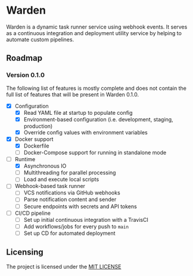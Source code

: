 # Warden

Warden is a dynamic task runner service using webhook events. It serves as a continuous integration
and deployment utility service by helping to automate custom pipelines.

## Roadmap

### Version 0.1.0

The following list of features is mostly complete and does not contain the full list of features
that will be present in Warden 0.1.0.

- [X] Configuration
  - [X] Read YAML file at startup to populate config
  - [X] Environment-based configuration (i.e. development, staging, production)
  - [X] Override config values with environment variables
- [X] Docker support
  - [X] Dockerfile
  - [ ] Docker-Compose support for running in standalone mode
- [ ] Runtime
  - [X] Asynchronous IO
  - [ ] Multithreading for parallel processing
  - [ ] Load and execute local scripts
- [ ] Webhook-based task runner
  - [ ] VCS notifications via GitHub webhooks
  - [ ] Parse notification content and sender
  - [ ] Secure endpoints with secrets and API tokens
- [ ] CI/CD pipeline
  - [ ] Set up initial continuous integration with a TravisCI
  - [ ] Add workflows/jobs for every push to `main`
  - [ ] Set up CD for automated deployment

## Licensing

The project is licensed under the [MIT LICENSE](LICENSE)
